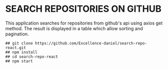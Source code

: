 # SEARCH REPOSITORIES ON GITHUB
This application searches for repositories from github's api using axios get method. The result is displayed in a table which allow sorting and pagination.


```
## git clone https://github.com/Excellence-daniel/search-repo-react.git
## npm install
## cd search-repo-react
## npm start
```
